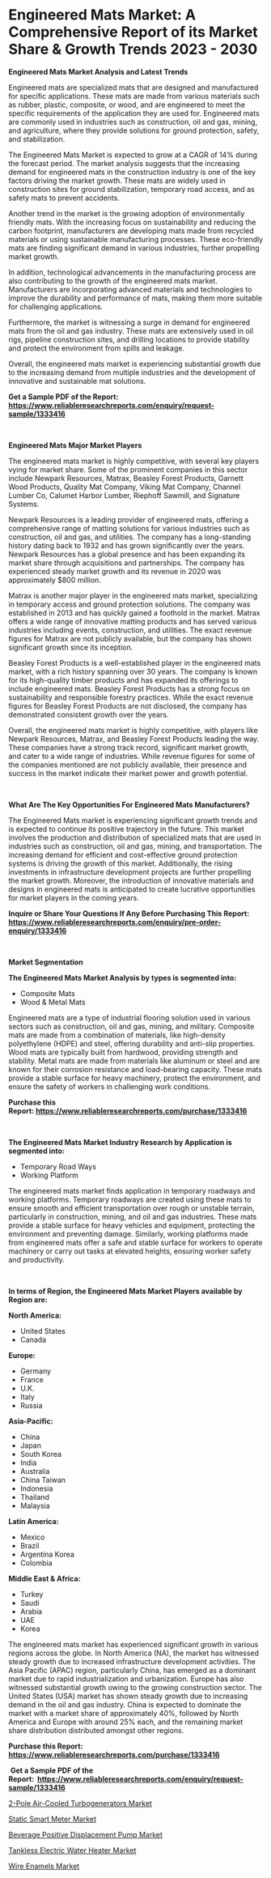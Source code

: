 <p><h1>Engineered Mats Market: A Comprehensive Report of its Market Share & Growth Trends 2023 - 2030</h1></p><p><strong>Engineered Mats Market Analysis and Latest Trends</strong></p>
<p><p>Engineered mats are specialized mats that are designed and manufactured for specific applications. These mats are made from various materials such as rubber, plastic, composite, or wood, and are engineered to meet the specific requirements of the application they are used for. Engineered mats are commonly used in industries such as construction, oil and gas, mining, and agriculture, where they provide solutions for ground protection, safety, and stabilization.</p><p>The Engineered Mats Market is expected to grow at a CAGR of 14% during the forecast period. The market analysis suggests that the increasing demand for engineered mats in the construction industry is one of the key factors driving the market growth. These mats are widely used in construction sites for ground stabilization, temporary road access, and as safety mats to prevent accidents.</p><p>Another trend in the market is the growing adoption of environmentally friendly mats. With the increasing focus on sustainability and reducing the carbon footprint, manufacturers are developing mats made from recycled materials or using sustainable manufacturing processes. These eco-friendly mats are finding significant demand in various industries, further propelling market growth.</p><p>In addition, technological advancements in the manufacturing process are also contributing to the growth of the engineered mats market. Manufacturers are incorporating advanced materials and technologies to improve the durability and performance of mats, making them more suitable for challenging applications.</p><p>Furthermore, the market is witnessing a surge in demand for engineered mats from the oil and gas industry. These mats are extensively used in oil rigs, pipeline construction sites, and drilling locations to provide stability and protect the environment from spills and leakage.</p><p>Overall, the engineered mats market is experiencing substantial growth due to the increasing demand from multiple industries and the development of innovative and sustainable mat solutions.</p></p>
<p><strong>Get a Sample PDF of the Report:&nbsp; <a href="https://www.reliableresearchreports.com/enquiry/request-sample/1333416">https://www.reliableresearchreports.com/enquiry/request-sample/1333416</a></strong></p>
<p>&nbsp;</p>
<p><strong>Engineered Mats Major Market Players</strong></p>
<p><p>The engineered mats market is highly competitive, with several key players vying for market share. Some of the prominent companies in this sector include Newpark Resources, Matrax, Beasley Forest Products, Garnett Wood Products, Quality Mat Company, Viking Mat Company, Channel Lumber Co, Calumet Harbor Lumber, Riephoff Sawmill, and Signature Systems.</p><p>Newpark Resources is a leading provider of engineered mats, offering a comprehensive range of matting solutions for various industries such as construction, oil and gas, and utilities. The company has a long-standing history dating back to 1932 and has grown significantly over the years. Newpark Resources has a global presence and has been expanding its market share through acquisitions and partnerships. The company has experienced steady market growth and its revenue in 2020 was approximately $800 million.</p><p>Matrax is another major player in the engineered mats market, specializing in temporary access and ground protection solutions. The company was established in 2013 and has quickly gained a foothold in the market. Matrax offers a wide range of innovative matting products and has served various industries including events, construction, and utilities. The exact revenue figures for Matrax are not publicly available, but the company has shown significant growth since its inception.</p><p>Beasley Forest Products is a well-established player in the engineered mats market, with a rich history spanning over 30 years. The company is known for its high-quality timber products and has expanded its offerings to include engineered mats. Beasley Forest Products has a strong focus on sustainability and responsible forestry practices. While the exact revenue figures for Beasley Forest Products are not disclosed, the company has demonstrated consistent growth over the years.</p><p>Overall, the engineered mats market is highly competitive, with players like Newpark Resources, Matrax, and Beasley Forest Products leading the way. These companies have a strong track record, significant market growth, and cater to a wide range of industries. While revenue figures for some of the companies mentioned are not publicly available, their presence and success in the market indicate their market power and growth potential.</p></p>
<p>&nbsp;</p>
<p><strong>What Are The Key Opportunities For Engineered Mats Manufacturers?</strong></p>
<p><p>The Engineered Mats market is experiencing significant growth trends and is expected to continue its positive trajectory in the future. This market involves the production and distribution of specialized mats that are used in industries such as construction, oil and gas, mining, and transportation. The increasing demand for efficient and cost-effective ground protection systems is driving the growth of this market. Additionally, the rising investments in infrastructure development projects are further propelling the market growth. Moreover, the introduction of innovative materials and designs in engineered mats is anticipated to create lucrative opportunities for market players in the coming years.</p></p>
<p><strong>Inquire or Share Your Questions If Any Before Purchasing This Report: <a href="https://www.reliableresearchreports.com/enquiry/pre-order-enquiry/1333416">https://www.reliableresearchreports.com/enquiry/pre-order-enquiry/1333416</a></strong></p>
<p>&nbsp;</p>
<p><strong>Market Segmentation</strong></p>
<p><strong>The Engineered Mats Market Analysis by types is segmented into:</strong></p>
<p><ul><li>Composite Mats</li><li>Wood & Metal Mats</li></ul></p>
<p><p>Engineered mats are a type of industrial flooring solution used in various sectors such as construction, oil and gas, mining, and military. Composite mats are made from a combination of materials, like high-density polyethylene (HDPE) and steel, offering durability and anti-slip properties. Wood mats are typically built from hardwood, providing strength and stability. Metal mats are made from materials like aluminum or steel and are known for their corrosion resistance and load-bearing capacity. These mats provide a stable surface for heavy machinery, protect the environment, and ensure the safety of workers in challenging work conditions.</p></p>
<p><strong>Purchase this Report:&nbsp;<a href="https://www.reliableresearchreports.com/purchase/1333416">https://www.reliableresearchreports.com/purchase/1333416</a></strong></p>
<p>&nbsp;</p>
<p><strong>The Engineered Mats Market Industry Research by Application is segmented into:</strong></p>
<p><ul><li>Temporary Road Ways</li><li>Working Platform</li></ul></p>
<p><p>The engineered mats market finds application in temporary roadways and working platforms. Temporary roadways are created using these mats to ensure smooth and efficient transportation over rough or unstable terrain, particularly in construction, mining, and oil and gas industries. These mats provide a stable surface for heavy vehicles and equipment, protecting the environment and preventing damage. Similarly, working platforms made from engineered mats offer a safe and stable surface for workers to operate machinery or carry out tasks at elevated heights, ensuring worker safety and productivity.</p></p>
<p>&nbsp;</p>
<p><strong>In terms of Region, the Engineered Mats Market Players available by Region are:</strong></p>
<p>
    <p> <strong> North America: </strong>
        <ul>
            <li>United States</li>
            <li>Canada</li>
        </ul>
        </p> 
    <p> <strong> Europe: </strong>
        <ul>
            <li>Germany</li>
            <li>France</li>
            <li>U.K.</li>
            <li>Italy</li>
            <li>Russia</li>
        </ul>
        </p> 
    <p> <strong> Asia-Pacific: </strong>
        <ul>
            <li>China</li>
            <li>Japan</li>
            <li>South Korea</li>
            <li>India</li>
            <li>Australia</li>
            <li>China Taiwan</li>
            <li>Indonesia</li>
            <li>Thailand</li>
            <li>Malaysia</li>
        </ul>
        </p> 
    <p> <strong> Latin America: </strong>
        <ul>
            <li>Mexico</li>
            <li>Brazil</li>
            <li>Argentina Korea</li>
            <li>Colombia</li>
        </ul>
        </p> 
    <p> <strong> Middle East & Africa: </strong>
        <ul>
            <li>Turkey</li>
            <li>Saudi</li>
            <li>Arabia</li>
            <li>UAE</li>
            <li>Korea</li>
        </ul>
    </p>
    </p>
<p><p>The engineered mats market has experienced significant growth in various regions across the globe. In North America (NA), the market has witnessed steady growth due to increased infrastructure development activities. The Asia Pacific (APAC) region, particularly China, has emerged as a dominant market due to rapid industrialization and urbanization. Europe has also witnessed substantial growth owing to the growing construction sector. The United States (USA) market has shown steady growth due to increasing demand in the oil and gas industry. China is expected to dominate the market with a market share of approximately 40%, followed by North America and Europe with around 25% each, and the remaining market share distribution distributed amongst other regions.</p></p>
<p><strong>Purchase this Report: <a href="https://www.reliableresearchreports.com/purchase/1333416">https://www.reliableresearchreports.com/purchase/1333416</a></strong></p>
<p>&nbsp;<strong>Get a Sample PDF of the Report:&nbsp;&nbsp;<a href="https://www.reliableresearchreports.com/enquiry/request-sample/1333416">https://www.reliableresearchreports.com/enquiry/request-sample/1333416</a></strong></p>
<p><strong></strong></p>
<p><p><a href="https://www.linkedin.com/pulse/2-pole-air-cooled-turbogenerators-market-research-report-wcvcf/">2-Pole Air-Cooled Turbogenerators Market</a></p><p><a href="https://www.linkedin.com/pulse/static-smart-meter-market-research-report-provides-thorough-vmqlf/">Static Smart Meter Market</a></p><p><a href="https://www.linkedin.com/pulse/beverage-positive-displacement-pump-market-challenges-opportunities-02nbf/">Beverage Positive Displacement Pump Market</a></p><p><a href="https://medium.com/@irwingibson727/tankless-electric-water-heater-market-size-growth-forecast-2023-2030-7b96b03fe468">Tankless Electric Water Heater Market</a></p><p><a href="https://medium.com/@luispacocha/wire-enamels-market-size-growth-forecast-2023-2030-eea02aa3c4f8">Wire Enamels Market</a></p></p>
